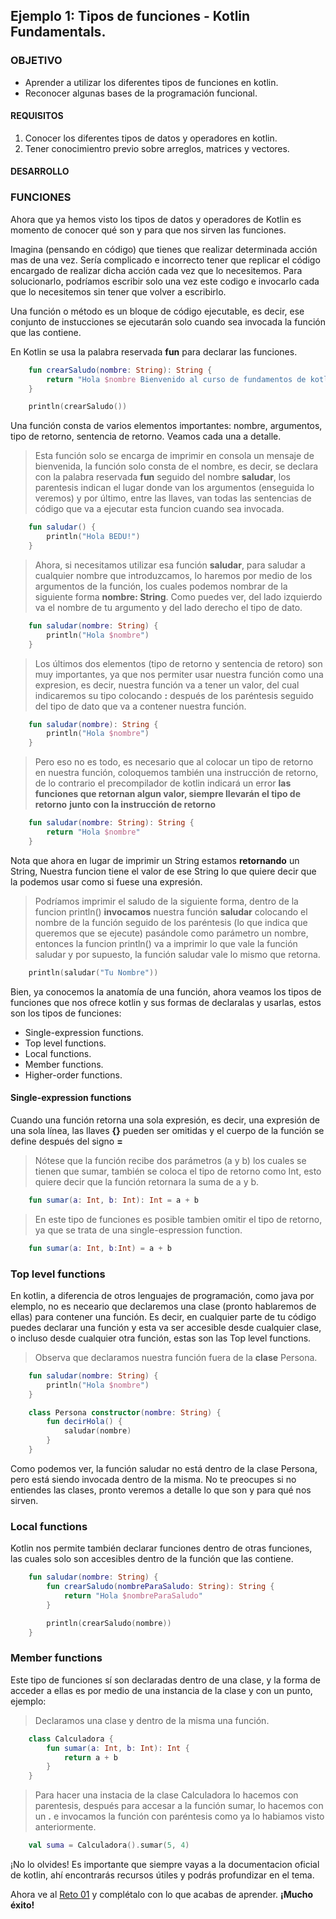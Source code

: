 ## Ejemplo 1: Tipos de funciones - Kotlin Fundamentals.

### OBJETIVO

- Aprender a utilizar los diferentes tipos de funciones en kotlin.
- Reconocer algunas bases de la programación funcional.

#### REQUISITOS

1. Conocer los diferentes tipos de datos y operadores en kotlin.
2. Tener conocimientro previo sobre arreglos, matrices y vectores.

#### DESARROLLO

### FUNCIONES

Ahora que ya hemos visto los tipos de datos y operadores de Kotlin es momento de conocer qué son y para 
que nos sirven las funciones.

Imagina (pensando en código) que tienes que realizar determinada acción mas de una vez. Sería complicado 
e incorrecto tener que replicar el código encargado de realizar dicha acción cada vez que lo necesitemos. Para solucionarlo, podríamos escribir solo una vez este codigo e invocarlo cada que lo necesitemos
sin tener que volver a escribirlo.

Una función o método es un bloque de código ejecutable, es decir, ese conjunto de instucciones se ejecutarán 
solo cuando sea invocada la función que las contiene.

En Kotlin se usa la palabra reservada **fun** para declarar las funciones.
```kotlin
	fun crearSaludo(nombre: String): String {
		return "Hola $nombre Bienvenido al curso de fundamentos de kotlin."
	} 

	println(crearSaludo())
```
Una función consta de varios elementos importantes: nombre, argumentos, tipo de retorno, sentencia de retorno. Veamos cada una a detalle.

>Esta función solo se encarga de imprimir en consola un mensaje de bienvenida, la función solo consta de el nombre, es decir, se declara    
>con la palabra reservada **fun** seguido del nombre **saludar**, los parentesis indican el lugar donde van los argumentos (enseguida lo 
>veremos) y por último, entre las llaves, van todas las sentencias de código que va a ejecutar esta funcion cuando sea invocada.
```kotlin
	fun saludar() {
		println("Hola BEDU!")
	}
```
>Ahora, si necesitamos utilizar esa función **saludar**, para saludar a cualquier nombre que introduzcamos, lo haremos por medio de los 
>argumentos de la función, los cuales podemos nombrar de la siguiente forma **nombre: String**. Como puedes ver, del lado izquierdo  
> va el nombre de tu argumento y del lado derecho el tipo de dato.
```kotlin
	fun saludar(nombre: String) {
		println("Hola $nombre")
	}
```
>Los últimos dos elementos (tipo de retorno y sentencia de retoro) son muy importantes, ya que nos permiter usar nuestra función
>como una expresion, es decir, nuestra función va a tener un valor, del cual indicaremos su tipo colocando **:** después de los paréntesis 
>seguido del tipo de dato que va a contener nuestra función.
```kotlin
	fun saludar(nombre): String {
		println("Hola $nombre")
	}
```
>Pero eso no es todo, es necesario que al colocar un tipo de retorno en nuestra función, coloquemos también una instrucción de retorno, de
>lo contrario el precompilador de kotlin indicará un error **las funciones que retornan algun valor, siempre llevarán el tipo de retorno**
>**junto con la instrucción de retorno**
```kotlin
	fun saludar(nombre: String): String {
		return "Hola $nombre"
	}
```
Nota que ahora en lugar de imprimir un String estamos **retornando** un String, Nuestra funcion tiene el valor de ese String lo que quiere decir que la podemos usar como si fuese una expresión.
>Podríamos imprimir el saludo de la siguiente forma, dentro de la funcion println() **invocamos** nuestra función **saludar** colocando el 
>nombre de la función seguido de los paréntesis (lo que indica que queremos que se ejecute) pasándole como parámetro un nombre, entonces la 
>funcion println() va a imprimir lo que vale la función saludar y por supuesto, la función saludar vale lo mismo que retorna.
```kotlin
	println(saludar("Tu Nombre"))
```

Bien, ya conocemos la anatomía de una función, ahora veamos los tipos de funciones que nos ofrece kotlin y sus formas de declaralas y usarlas, estos son los tipos de funciones:

- Single-expression functions.
- Top level functions.
- Local functions.
- Member functions.
- Higher-order functions.

#### Single-expression functions

Cuando una función retorna una sola expresión, es decir, una expresión de una sola línea, las llaves **{}** pueden ser omitidas y el cuerpo de la función se define después del signo **=**
>Nótese que la función recibe dos parámetros (a y b) los cuales se tienen que sumar, también se coloca el tipo de retorno como Int, 
>esto quiere decir que la función retornara la suma de a y b.
```kotlin
	fun sumar(a: Int, b: Int): Int = a + b
```
>En este tipo de funciones es posible tambien omitir el tipo de retorno, ya que se trata de una single-espression function.
```kotlin
	fun sumar(a: Int, b:Int) = a + b
```

### Top level functions

En kotlin, a diferencia de otros lenguajes de programación, como java por elemplo, no es neceario que declaremos una clase (pronto hablaremos de ellas) para contener una función. Es decir, en cualquier parte de tu código puedes declarar una función y esta va ser accesible desde cualquier clase, o incluso desde cualquier otra función, estas son las Top level functions.
>Observa que declaramos nuestra función fuera de la **clase** Persona.
```kotlin
	fun saludar(nombre: String) {
		println("Hola $nombre")
	}

	class Persona constructor(nombre: String) {
		fun decirHola() {
			saludar(nombre)
		}
	}
``` 
Como podemos ver, la función saludar no está dentro de la clase Persona, pero está siendo invocada dentro de la misma. No te preocupes si no entiendes las clases, pronto veremos a detalle lo que son y para qué nos sirven.

### Local functions

Kotlin nos permite también declarar funciones dentro de otras funciones, las cuales solo son accesibles dentro de la función que las contiene.
```kotlin
	fun saludar(nombre: String) {
		fun crearSaludo(nombreParaSaludo: String): String {
			return "Hola $nombreParaSaludo"
		}

		println(crearSaludo(nombre))
	}
```

### Member functions

Este tipo de funciones sí son declaradas dentro de una clase, y la forma de acceder a ellas es por medio de una instancia de la clase y con un punto, ejemplo:
>Declaramos una clase y dentro de la misma una función.
```kotlin
	class Calculadora {
		fun sumar(a: Int, b: Int): Int {
			return a + b
		}
	}
```
>Para hacer una instacia de la clase Calculadora lo hacemos con parentesis, después para accesar a la función sumar, lo hacemos con un **.**
>e invocamos la función con paréntesis como ya lo habiamos visto anteriormente.
```kotlin
	val suma = Calculadora().sumar(5, 4)
```

¡No lo olvides! Es importante que siempre vayas a la documentacion oficial de kotlin, ahí encontrarás recursos útiles y podrás profundizar en el tema.

Ahora ve al [Reto 01](/../../tree/master/Sesion-02/Reto-01) y complétalo con lo que acabas de aprender. 
**¡Mucho éxito!**
